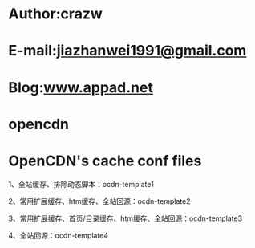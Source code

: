 # Author:crazw
# E-mail:jiazhanwei1991@gmail.com
# Blog:www.appad.net


opencdn
=======

OpenCDN's cache conf files
=======
1、全站缓存、排除动态脚本：ocdn-template1

2、常用扩展缓存、htm缓存、全站回源：ocdn-template2

3、常用扩展缓存、首页/目录缓存、htm缓存、全站回源：ocdn-template3

4、全站回源：ocdn-template4
